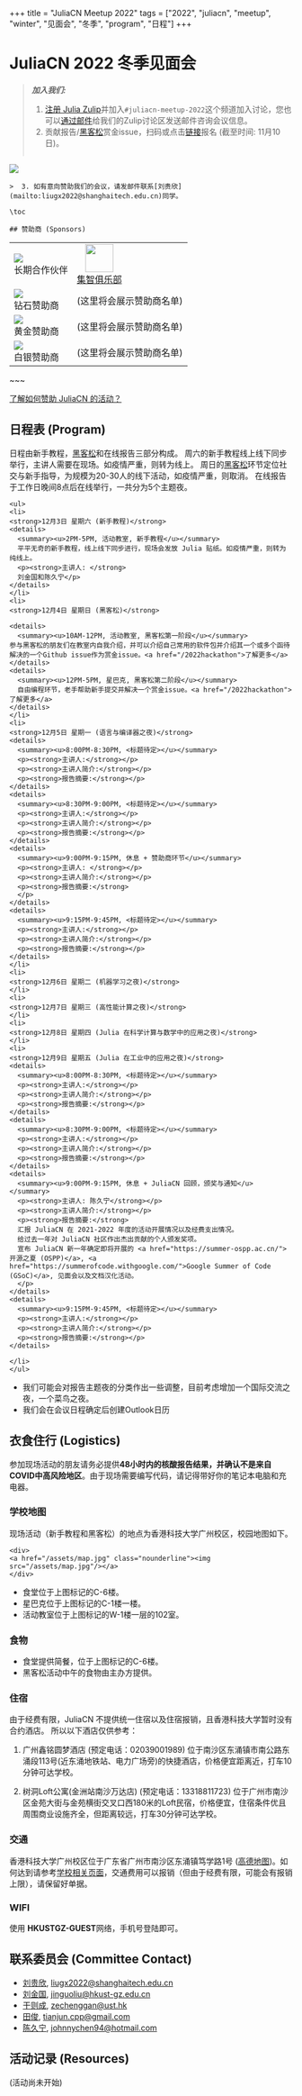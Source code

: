 +++
title = "JuliaCN Meetup 2022"
tags = ["2022", "juliacn", "meetup", "winter", "见面会", "冬季", "program", "日程"]
+++

# JuliaCN 2022 冬季见面会

> **_加入我们:_**
>  1. [注册 Julia Zulip](https://julialang.zulipchat.com/register/)并加入`#juliacn-meetup-2022`这个频道加入讨论，您也可以[通过邮件](mailto:juliacn-meetup-2022.2049edbb1a7b74b7425aba21a9b68ef4.show-sender@streams.zulipchat.com)给我们的Zulip讨论区发送邮件咨询会议信息。
>  2. 贡献报告/[黑客松](/2022hackathon)赏金issue，扫码或点击[链接](https://jinshuju.net/f/JXewGD)报名 (截至时间: 11月10日)。
> ~~~
<a class="nounderline" href="/assets/cfp-barcode.png"><img src="/assets/cfp-barcode.png" style="max-width:200px;"/></a>
~~~
>  3. 如有意向赞助我们的会议，请发邮件联系[刘贵欣](mailto:liugx2022@shanghaitech.edu.cn)同学。

\toc

## 赞助商 (Sponsors)
~~~
<table style="width:80%" class="table-sponsor">
<tr>
<td>
<img src="/assets/partner.png"/>
<div>长期合作伙伴</div>
</td>
<td>
<div style="display:inline-block; text-align:center; margin-right:20px;"><a href="https://swarma.org/" class="nounderline"><img src="/assets/jizhi.png" style="width:50px"/><br>集智俱乐部</a></div>
</td>
</tr>
<tr>
<td>
<img src="/assets/diamond.jpg"/>
<div>钻石赞助商</div>
</td>
<td>
(这里将会展示赞助商名单)
</td>
</tr>
<tr>
<td>
<img src="/assets/gold.jpg"/>
<div>黄金赞助商</div>
</td>
<td>
(这里将会展示赞助商名单)
</td>
</tr>
<tr>
<td>
<img src="/assets/silver.jpg"/>
<div>白银赞助商</div>
</td>
<td>
(这里将会展示赞助商名单)
</td>
</tr>
</table>
~~~

[了解如何赞助 JuliaCN 的活动？](/funding)

## 日程表 (Program)
日程由新手教程，[黑客松](/2022hackathon)和在线报告三部分构成。
周六的新手教程线上线下同步举行，主讲人需要在现场。如疫情严重，则转为线上。
周日的[黑客松](/2022hackathon)环节定位社交与新手指导，为规模为20-30人的线下活动，如疫情严重，则取消。
在线报告于工作日晚间8点后在线举行，一共分为5个主题夜。
~~~
<ul>
<li>
<strong>12月3日 星期六 (新手教程)</strong>
<details>
  <summary><u>2PM-5PM, 活动教室, 新手教程</u></summary>
  平平无奇的新手教程，线上线下同步进行，现场会发放 Julia 贴纸。如疫情严重，则转为纯线上。
  <p><strong>主讲人: </strong>
  刘金国和陈久宁</p>
</details>
</li>
<li>
<strong>12月4日 星期日 (黑客松)</strong>

<details>
  <summary><u>10AM-12PM, 活动教室, 黑客松第一阶段</u></summary>
参与黑客松的朋友们在教室内自我介绍，并可以介绍自己常用的软件包并介绍其一个或多个函待解决的一个Github issue作为赏金issue。<a href="/2022hackathon">了解更多</a>
</details>
<details>
  <summary><u>12PM-5PM, 星巴克, 黑客松第二阶段</u></summary>
  自由编程环节，老手帮助新手提交并解决一个赏金issue。<a href="/2022hackathon">了解更多</a>
</details>
</li>
<li>
<strong>12月5日 星期一 (语言与编译器之夜)</strong>
<details>
  <summary><u>8:00PM-8:30PM, <标题待定></u></summary>
  <p><strong>主讲人:</strong></p>
  <p><strong>主讲人简介:</strong></p>
  <p><strong>报告摘要:</strong></p>
</details>
<details>
  <summary><u>8:30PM-9:00PM, <标题待定></u></summary>
  <p><strong>主讲人:</strong></p>
  <p><strong>主讲人简介:</strong></p>
  <p><strong>报告摘要:</strong></p>
</details>
<details>
  <summary><u>9:00PM-9:15PM, 休息 + 赞助商环节</u></summary>
  <p><strong>主讲人: </strong></p>
  <p><strong>主讲人简介:</strong></p>
  <p><strong>报告摘要:</strong>
  </p>
</details>
<details>
  <summary><u>9:15PM-9:45PM, <标题待定></u></summary>
  <p><strong>主讲人:</strong></p>
  <p><strong>主讲人简介:</strong></p>
  <p><strong>报告摘要:</strong></p>
</details>
</li>
<li>
<strong>12月6日 星期二 (机器学习之夜)</strong>
</li>
<li>
<strong>12月7日 星期三 (高性能计算之夜)</strong>
</li>
<li>
<strong>12月8日 星期四 (Julia 在科学计算与数学中的应用之夜)</strong>
</li>
<li>
<strong>12月9日 星期五 (Julia 在工业中的应用之夜)</strong>
<details>
  <summary><u>8:00PM-8:30PM, <标题待定></u></summary>
  <p><strong>主讲人:</strong></p>
  <p><strong>主讲人简介:</strong></p>
  <p><strong>报告摘要:</strong></p>
</details>
<details>
  <summary><u>8:30PM-9:00PM, <标题待定></u></summary>
  <p><strong>主讲人:</strong></p>
  <p><strong>主讲人简介:</strong></p>
  <p><strong>报告摘要:</strong></p>
</details>
<details>
  <summary><u>9:00PM-9:15PM, 休息 + JuliaCN 回顾，颁奖与通知</u></summary>
  <p><strong>主讲人: 陈久宁</strong></p>
  <p><strong>主讲人简介:</strong></p>
  <p><strong>报告摘要:</strong>
  汇报 JuliaCN 在 2021-2022 年度的活动开展情况以及经费支出情况。
  给过去一年对 JuliaCN 社区作出杰出贡献的个人颁发奖项。
  宣布 JuliaCN 新一年确定即将开展的 <a href="https://summer-ospp.ac.cn/">开源之夏 (OSPP)</a>, <a href="https://summerofcode.withgoogle.com/">Google Summer of Code (GSoC)</a>, 见面会以及文档汉化活动。
  </p>
</details>
<details>
  <summary><u>9:15PM-9:45PM, <标题待定></u></summary>
  <p><strong>主讲人:</strong></p>
  <p><strong>主讲人简介:</strong></p>
  <p><strong>报告摘要:</strong></p>
</details>

</li>
</ul>
~~~
* 我们可能会对报告主题夜的分类作出一些调整，目前考虑增加一个国际交流之夜，一个菜鸟之夜。
* 我们会在会议日程确定后创建Outlook日历

## 衣食住行 (Logistics)
参加现场活动的朋友请务必提供**48小时内的核酸报告结果，并确认不是来自COVID中高风险地区**。由于现场需要编写代码，请记得带好你的笔记本电脑和充电器。
### 学校地图
现场活动（新手教程和黑客松）的地点为香港科技大学广州校区，校园地图如下。
~~~
<div>
<a href="/assets/map.jpg" class="nounderline"><img src="/assets/map.jpg"/></a>
</div>
~~~

* 食堂位于上图标记的C-6楼。
* 星巴克位于上图标记的C-1楼一楼。
* 活动教室位于上图标记的W-1楼一层的102室。

### 食物
* 食堂提供简餐，位于上图标记的C-6楼。
* 黑客松活动中午的食物由主办方提供。
### 住宿
由于经费有限，JuliaCN 不提供统一住宿以及住宿报销，且香港科技大学暂时没有合约酒店。
所以以下酒店仅供参考：
1. 广州鑫铭圆梦酒店 (预定电话：02039001989)
位于南沙区东涌镇市南公路东涌段113号(近东涌地铁站、电力广场旁)的快捷酒店，价格便宜距离近，打车10分钟可达学校。

2. 树洞Loft公寓(金洲站南沙万达店) (预定电话：13318811723)
位于广州市南沙区金苑大街与金苑横街交叉口西180米的Loft民宿，价格便宜，住宿条件优且周围商业设施齐全，但距离较远，打车30分钟可达学校。

### 交通
香港科技大学广州校区位于广东省广州市南沙区东涌镇笃学路1号 ([高德地图](https://surl.amap.com/1nDZRfs72b5))。如何达到请参考[学校相关页面](https://hkust-gz.edu.cn/zh-hans/about/location)，交通费用可以报销（但由于经费有限，可能会有报销上限），请保留好单据。

### WIFI
使用 **HKUSTGZ-GUEST**网络，手机号登陆即可。

## 联系委员会 (Committee Contact)
* [刘贵欣](https://github.com/guixinliu), [liugx2022@shanghaitech.edu.cn](mailto:liugx2022@shanghaitech.edu.cn)
* [刘金国](https://github.com/GiggleLiu), [jinguoliu@hkust-gz.edu.cn](mailto:jinguoliu@hkust-gz.edu.cn)
* [干则成](https://github.com/zcgan), [zechenggan@ust.hk](mailto:zechenggan@ust.hk)
* [田俊](https://github.com/findmyway), [tianjun.cpp@gmail.com](mailto:tianjun.cpp@gmail.com)
* [陈久宁](https://github.com/johnnychen94), [johnnychen94@hotmail.com](mailto:johnnychen94@hotmail.com)

## 活动记录 (Resources)
(活动尚未开始)

